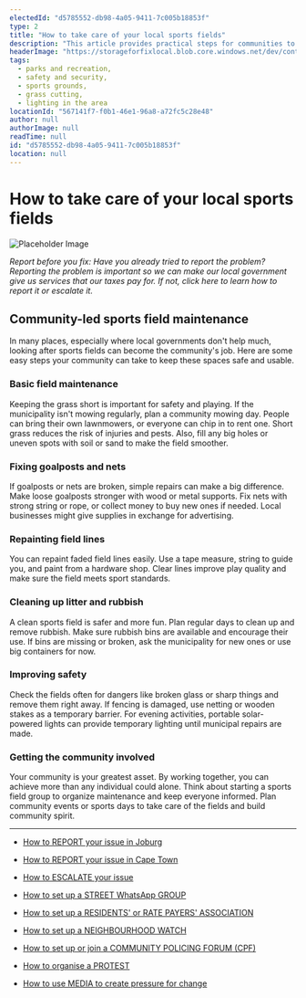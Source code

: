```yaml
---
electedId: "d5785552-db98-4a05-9411-7c005b18853f"
type: 2
title: "How to take care of your local sports fields"
description: "This article provides practical steps for communities to maintain local sports fields when municipal support is lacking. It covers essential tasks such as mowing, repairing goalposts, repainting lines, cleaning up litter, and improving safety, while emphasizing the importance of community involvement."
headerImage: "https://storageforfixlocal.blob.core.windows.net/dev/content/d5785552-db98-4a05-9411-7c005b18853f/images/d5785552-db98-4a05-9411-7c005b18853f.webp"
tags:
  - parks and recreation,
  - safety and security,
  - sports grounds,
  - grass cutting,
  - lighting in the area
locationId: "567141f7-f0b1-46e1-96a8-a72fc5c28e48"
author: null
authorImage: null
readTime: null
id: "d5785552-db98-4a05-9411-7c005b18853f"
location: null
---
```


# How to take care of your local sports fields

![Placeholder Image](https://storageforfixlocal.blob.core.windows.net/dev/content/d5785552-db98-4a05-9411-7c005b18853f/images/d5785552-db98-4a05-9411-7c005b18853f.webp)



*Report before you fix:* *Have you already tried to report the problem? Reporting the problem is important so we can make our local government give us services that our taxes pay for. If not, click here to learn how to report it or escalate it.*

## Community-led sports field maintenance

In many places, especially where local governments don't help much, looking after sports fields can become the community's job. Here are some easy steps your community can take to keep these spaces safe and usable.

### Basic field maintenance
Keeping the grass short is important for safety and playing. If the municipality isn't mowing regularly, plan a community mowing day. People can bring their own lawnmowers, or everyone can chip in to rent one. Short grass reduces the risk of injuries and pests. Also, fill any big holes or uneven spots with soil or sand to make the field smoother.

### Fixing goalposts and nets
If goalposts or nets are broken, simple repairs can make a big difference. Make loose goalposts stronger with wood or metal supports. Fix nets with strong string or rope, or collect money to buy new ones if needed. Local businesses might give supplies in exchange for advertising.

### Repainting field lines
You can repaint faded field lines easily. Use a tape measure, string to guide you, and paint from a hardware shop. Clear lines improve play quality and make sure the field meets sport standards.

### Cleaning up litter and rubbish
A clean sports field is safer and more fun. Plan regular days to clean up and remove rubbish. Make sure rubbish bins are available and encourage their use. If bins are missing or broken, ask the municipality for new ones or use big containers for now.

### Improving safety
Check the fields often for dangers like broken glass or sharp things and remove them right away. If fencing is damaged, use netting or wooden stakes as a temporary barrier. For evening activities, portable solar-powered lights can provide temporary lighting until municipal repairs are made.

### Getting the community involved
Your community is your greatest asset. By working together, you can achieve more than any individual could alone. Think about starting a sports field group to organize maintenance and keep everyone informed. Plan community events or sports days to take care of the fields and build community spirit.
    
---
- [How to REPORT your issue in Joburg](/content/d89d6623-6c7f-4f1b-9586-75c4f415c1a1/)
- [How to REPORT your issue in Cape Town](/content/e2cdfca7-24f3-4ea7-b3e6-ab3ccbd50277/)
- [How to ESCALATE your issue](/content/5c82dc08-0baf-410a-8de9-f7959a4beb3d/)

- [How to set up a STREET WhatsApp GROUP](/content/d6dea590-a527-494e-a551-c338f3bac46b/)
- [How to set up a RESIDENTS' or RATE PAYERS' ASSOCIATION](/content/70f67bab-f596-433f-9f13-f6545cff700e/)
- [How to set up a NEIGHBOURHOOD WATCH](/content/475ff4fc-c8c6-4c0c-a454-6f6dc42c6ce8/)
- [How to set up or join a COMMUNITY POLICING FORUM (CPF)](/content/475ff4fc-c8c6-4c0c-a454-6f6dc42c6ce8/)
- [How to organise a PROTEST](/content/2b41cb77-77fb-4bea-a4e5-f440b207a253/)
- [How to use MEDIA to create pressure for change](/content/c13796b6-860b-4830-ba7f-c0113cf9daae/)
